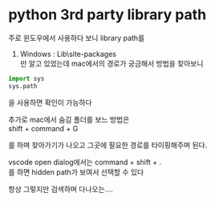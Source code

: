 # python 3rd party library path

주로 윈도우에서 사용하다 보니 library path를    
  1. Windows : Lib\site-packages   
만 알고 있었는데 mac에서의 경로가 궁금해서 방법을 찾아보니   
   
```python
import sys
sys.path
```
을 사용하면 확인이 가능하다   
   
   
추가로 mac에서 숨김 폴더를 보느 방법은    
  shift + command + G   
   
를 하며 찾아가기가 나오고 그곳에 필요한 경로를 타이핑해주며 된다.    
   
vscode open dialog에서는 
  command + shift + .   
를 하면 hidden path가 보여서 선택할 수 있다

항상 그렇지만 검색하며 다나오는....
